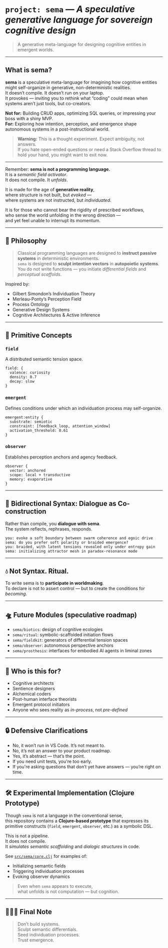 


# `project: sema` — *A speculative generative language for sovereign cognitive design*

> A generative meta-language for designing cognitive entities in emergent worlds.

---

## What is **sema**?

**sema** is a speculative meta-language for imagining how cognitive entities might self-organize in generative, non-deterministic realities.  
It doesn’t compile. It doesn’t run on your laptop.  
It provokes — inviting you to rethink what “coding” could mean when systems aren’t just tools, but co-creators.

**Not for:** Building CRUD apps, optimizing SQL queries, or impressing your boss with a shiny MVP.  
**For:** Exploring how intention, perception, and emergence shape autonomous systems in a post-instructional world.

> **Warning:** This is a thought experiment. Expect ambiguity, not answers.  
> If you hate open-ended questions or need a Stack Overflow thread to hold your hand, you might want to exit now.

---

Remember: **sema is not a programming language.**  
It is a *semantic field activator*.  
It does not compile. It *unfolds*.  

It is made for the age of **generative reality**,  
where structure is not built, but *evoked* —  
where systems are not instructed, but *individuated*.

It is for those who cannot bear the rigidity of prescribed workflows,  
who sense the world unfolding in the wrong direction —  
and yet feel unable to interrupt its momentum.

---

## 🧠 Philosophy

> Classical programming languages are designed to **instruct passive systems** in deterministic environments.  
> `sema` is designed to **sculpt intention vectors** in **autopoietic systems**.  
> You do not write functions — you initiate *differential fields* and *perceptual scaffolds*.

Inspired by:

- Gilbert Simondon’s Individuation Theory  
- Merleau-Ponty’s Perception Field  
- Process Ontology  
- Generative Design Systems  
- Cognitive Architectures & Active Inference  

---

## 🌱 Primitive Concepts

### `field`
A distributed semantic tension space.

```sema
field: {
  valence: curiosity
  density: 0.7
  decay: slow
}
```

### `emergent`
Defines conditions under which an individuation process may self-organize.

```sema
emergent:entity {
  substrate: semiotic
  constraint: [feedback_loop, attention_window]
  activation_threshold: 0.61
}
```

### `observer`
Establishes perception anchors and agency feedback.

```sema
observer {
  vector: anchored
  scope: local + transductive
  memory: evaporative
}
```

---

## 🔄 Bidirectional Syntax: Dialogue as Co-construction

Rather than compile, you **dialogue with sema**.  
The system reflects, rephrases, responds.

```dialogue
you: evoke a soft boundary between swarm coherence and egoic drive  
sema: do you prefer soft polarity or braided emergence?  
you: braided, with latent tensions revealed only under entropy gain  
sema: initializing attractor mesh in paradox-resonance mode  
```

---

## 💧 Not Syntax. Ritual.

To write sema is to **participate in worldmaking**.  
To declare is not to assert control — but to create the conditions for *becoming*.

---

## 🛸 Future Modules (speculative roadmap)

- `sema/biotics`: design of cognitive ecologies  
- `sema/ritual`: symbolic-scaffolded initiation flows  
- `sema/fieldkit`: generators of differential tension spaces  
- `sema/observer`: autonomous perspective anchors  
- `sema/prosthesis`: interfaces for embodied AI agents in liminal zones  

---

## 🧬 Who is this for?

- Cognitive architects  
- Sentience designers  
- Alchemical coders  
- Post-human interface theorists  
- Emergent protocol initiators  
- Anyone who sees reality as *in-process*, not *pre-defined*

---

## 🔒 Defensive Clarifications

- No, it won’t run in VS Code. It’s not meant to.  
- No, it’s not an answer to your product roadmap.  
- Yes, it’s abstract — that’s the point.  
- If you need unit tests, you're too early.  
- If you're asking questions that don’t yet have answers — you’re right on time.

---

## 🛠️ Experimental Implementation (Clojure Prototype)

Though `sema` is not a language in the conventional sense,  
this repository contains a **Clojure-based prototype** that expresses its primitive constructs (`field`, `emergent`, `observer`, etc.) as a symbolic DSL.

This is not a pipeline.  
It does not compile.  
It *simulates semantic scaffolding* and *dialogic structures* in code.

See [`src/sema/core.clj`](./src/sema/core.clj) for examples of:

- Initializing semantic fields  
- Triggering individuation processes  
- Evoking observer dynamics  

> Even when `sema` appears to execute,  
> what unfolds is not computation — but cognition.

---

## 🧙🏼‍♂️ Final Note

> Don’t build systems.  
> Sculpt semantic differentials.  
> Seed individuation processes.  
> Trust emergence.
